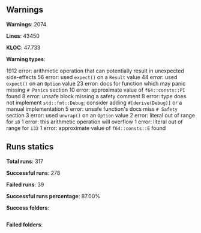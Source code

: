 ## Warnings

**Warnings**: 2074

**Lines**: 43450

**KLOC**: 47.733

**Warning types**:

   1912 error: arithmetic operation that can potentially result in unexpected side-effects
     56 error: used `expect()` on a `Result` value
     44 error: used `expect()` on an `Option` value
     23 error: docs for function which may panic missing `# Panics` section
     10 error: approximate value of `f64::consts::PI` found
      8 error: unsafe block missing a safety comment
      8 error: type does not implement `std::fmt::Debug`; consider adding `#[derive(Debug)]` or a manual implementation
      5 error: unsafe function's docs miss `# Safety` section
      3 error: used `unwrap()` on an `Option` value
      2 error: literal out of range for `i8`
      1 error: this arithmetic operation will overflow
      1 error: literal out of range for `i32`
      1 error: approximate value of `f64::consts::E` found

## Runs statics

**Total runs**: 317

**Successful runs**: 278

**Failed runs**: 39

**Successful runs percentage**: 87.00%

**Success folders**:
```

```
**Failed folders**:
```

```
